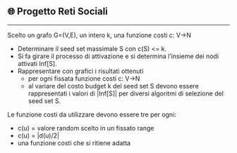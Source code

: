 
## 🌐 Progetto Reti Sociali
--------
Scelto un grafo G=(V,E), un intero k, una funzione costi c: V->N
- Determinare il seed set massimale S con c(S) <= k.
- Si fa girare il processo di attivazione e si determina l’insieme dei nodi attivati Inf[S].
- Rappresentare con grafici i risultati ottenuti 
    - per ogni fissata funzione costi c: V->N
    - al variare del costo budget k del seed set S devono essere rappresentati i valori di |Inf[S]| per diversi algoritmi di selezione del seed set S.

Le funzione costi da utilizzare devono essere tre per ogni:
- c(u) = valore random scelto in un fissato range
- c(u) = |d(u)/2|
- una funzione costi che si ritiene adatta

